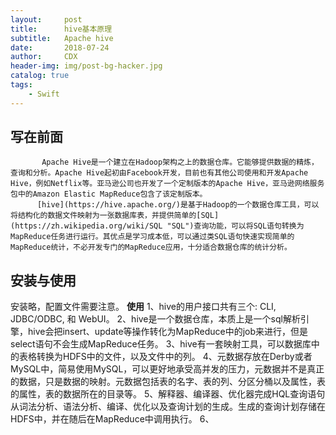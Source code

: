 ```yaml
---
layout:     post
title:      hive基本原理
subtitle:   Apache hive
date:       2018-07-24
author:     CDX
header-img: img/post-bg-hacker.jpg
catalog: true
tags:
    - Swift
---
```

## 写在前面
           Apache Hive是一个建立在Hadoop架构之上的数据仓库。它能够提供数据的精炼，查询和分析。Apache Hive起初由Facebook开发，目前也有其他公司使用和开发Apache Hive，例如Netflix等。亚马逊公司也开发了一个定制版本的Apache Hive，亚马逊网络服务包中的Amazon Elastic MapReduce包含了该定制版本。
          [hive](https://hive.apache.org/)是基于Hadoop的一个数据仓库工具，可以将结构化的数据文件映射为一张数据库表，并提供简单的[SQL](https://zh.wikipedia.org/wiki/SQL "SQL")查询功能，可以将SQL语句转换为MapReduce任务进行运行。其优点是学习成本低，可以通过类SQL语句快速实现简单的MapReduce统计，不必开发专门的MapReduce应用，十分适合数据仓库的统计分析。
## 安装与使用
安装略，配置文件需要注意。
**使用**
1、hive的用户接口共有三个: CLI, JDBC/ODBC, 和 WebUI。
2、hive是一个数据仓库，本质上是一个sql解析引擎，hive会把insert、update等操作转化为MapReduce中的job来进行，但是select语句不会生成MapReduce任务。
3、hive有一套映射工具，可以数据库中的表格转换为HDFS中的文件，以及文件中的列。
4、元数据存放在Derby或者MySQL中，简易使用MySQL，可以更好地承受高并发的压力，元数据并不是真正的数据，只是数据的映射。元数据包括表的名字、表的列、分区分桶以及属性，表的属性，表的数据所在的目录等。
5、解释器、编译器、优化器完成HQL查询语句从词法分析、语法分析、编译、优化以及查询计划的生成。生成的查询计划存储在HDFS中，并在随后在MapReduce中调用执行。
6、